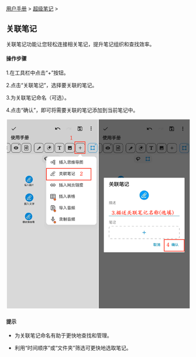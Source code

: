 [用户手册](/dragonnest/drawnote/manual/zh) > [超级笔记](/dragonnest/drawnote/manual/zh/super_note) >

关联笔记
---

关联笔记功能让您轻松连接相关笔记，提升笔记组织和查找效率。
#### 操作步骤

1.在工具栏中点击“+”按钮。

2.点击“关联笔记”，选择要关联的笔记。

3.为关联笔记命名（可选）。

4.点击“确认”，即可将需要关联的笔记添加到当前笔记中。

![](imgs/associated_notes.png)

#### 提示

- 为关联笔记命名有助于更快地查找和管理。


- 利用“时间顺序”或“文件夹”筛选可更快地选取笔记。